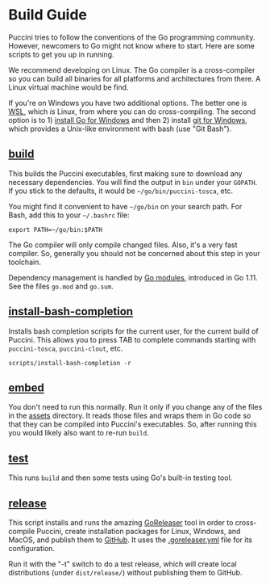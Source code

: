Build Guide
===========

Puccini tries to follow the conventions of the Go programming community. However, newcomers to Go
might not know where to start. Here are some scripts to get you up in running.

We recommend developing on Linux. The Go compiler is a cross-compiler so you can build all binaries
for all platforms and architectures from there. A Linux virtual machine would be find.

If you're on Windows you have two additional options. The better one is
[WSL](https://learn.microsoft.com/en-us/windows/wsl/about), which *is* Linux, from where you can do
cross-compiling. The second option is to 1) [install Go for Windows](https://go.dev/doc/install)
and then 2) install [git for Windows](https://git-scm.com/download/win), which provides a Unix-like
environment with bash (use "Git Bash").

[build](build)
--------------

This builds the Puccini executables, first making sure to download any necessary dependencies.
You will find the output in `bin` under your `GOPATH`. If you stick to the defaults, it would
be `~/go/bin/puccini-tosca`, etc.

You might find it convenient to have `~/go/bin` on your search path. For Bash, add this to your
`~/.bashrc` file:

    export PATH=~/go/bin:$PATH

The Go compiler will only compile changed files. Also, it's a very fast compiler. So, generally you
should not be concerned about this step in your toolchain.

Dependency management is handled by [Go modules](https://github.com/golang/go/wiki/Modules),
introduced in Go 1.11. See the files `go.mod` and `go.sum`.

[install-bash-completion](install-bash-completion)
--------------------------------------------------

Installs bash completion scripts for the current user, for the current build of Puccini. This allows
you to press TAB to complete commands starting with `puccini-tosca`, `puccini-clout`, etc.

    scripts/install-bash-completion -r

[embed](embed)
--------------

You don't need to run this normally. Run it only if you change any of the files in the
[assets](../assets/) directory. It reads those files and wraps them in Go code so that they can be
compiled into Puccini's executables. So, after running this you would likely also want to re-run
`build`.

[test](test)
------------

This runs `build` and then some tests using Go's built-in testing tool.

[release](release)
------------------

This script installs and runs the amazing [GoReleaser](https://goreleaser.com/) tool in order to
cross-compile Puccini, create installation packages for Linux, Windows, and MacOS, and publish them
to [GitHub](https://github.com/tliron/go-puccini/releases). It uses the
[.goreleaser.yml](../.goreleaser.yml) file for its configuration.

Run it with the "-t" switch to do a test release, which will create local distributions (under
`dist/release/`) without publishing them to GitHub.
